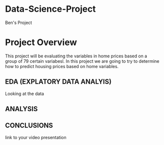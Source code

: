 # Data-Science-Project
Ben's Project

# Project Overview
This project will be evaluating the variables in home prices based on a group of 79 certain variabesl. In this project we are going to try to determine how to predict housing prices based on home variables. 

## EDA (EXPLATORY DATA ANALYIS)
Looking at the data



## ANALYSIS

## CONCLUSIONS
link to your video presentation
